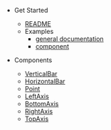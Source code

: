 - Get Started

  - [README](README.md)
  - Examples
    - [general documentation](components/example.md)
    - [component](components/component-example.md)

- Components
  - [VerticalBar](components/verticalbar.md)
  - [HorizontalBar](components/horizontalbar.md)
  - [Point](components/point.md)
  - [LeftAxis](components/left-axis.md)
  - [BottomAxis](components/bottom-axis.md)
  - [RightAxis](components/right-axis.md)
  - [TopAxis](components/top-axis.md)

